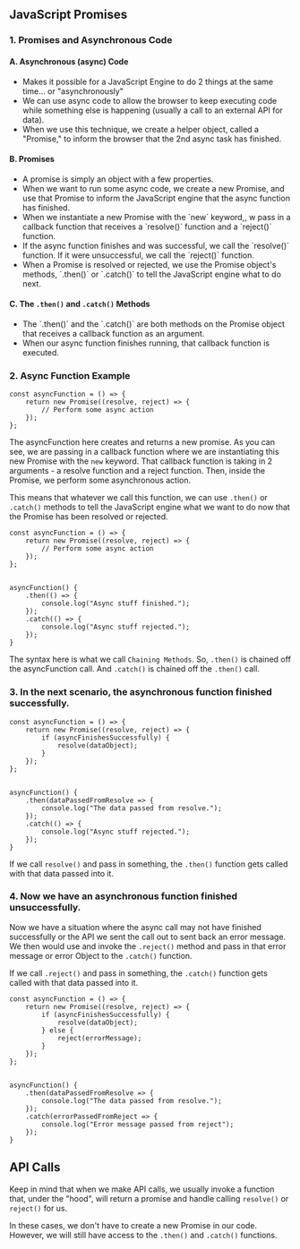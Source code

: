 ## JavaScript Promises

### 1. Promises and Asynchronous Code

#### A. Asynchronous (async) Code
<ul>
<li>Makes it possible for a JavaScript Engine to do 2 things at the same time... or "asynchronously"</li>
<li>We can use async code to allow the browser to keep executing code while something else is happening (usually a call to an external API for data).</li>
<li>When we use this technique, we create a helper object, called a "Promise," to inform the browser that the 2nd async task has finished.</li>
</ul>

#### B. Promises
<ul>
<li>A promise is simply an object with a few properties.</li>
<li>When we want to run some async code, we create a new Promise, and use that Promise to inform the JavaScript engine that the async function has finished.</li>
<li>When we instantiate a new Promise with the `new` keyword,, w pass in a callback function that receives a `resolve()` function and a `reject()` function.</li>
<li>If the async function finishes and was successful, we call the `resolve()` function. If it were unsuccessful, we call the `reject()` function.</li>
<li>When a Promise is resolved or rejected, we use the Promise object's methods, `.then()` or `.catch()` to tell the JavaScript engine what to do next.</li>
</ul>

#### C. The `.then()` and `.catch()` Methods
<ul>
<li>The `.then()` and the `.catch()` are both methods on the Promise object that receives a callback function as an argument.</li>
<li>When our async function finishes running, that callback function is executed.</li>
</ul>

### 2. Async Function Example

```
const asyncFunction = () => {
    return new Promise((resolve, reject) => {
        // Perform some async action
    });
};
```

The asyncFunction here creates and returns a new promise. As you can see, we are passing in a callback function where we are 
instantiating this new Promise with the `new` keyword. That callback function is taking in 2 arguments - a resolve function and a reject
function. Then, inside the Promise, we perform some asynchronous action.

This means that whatever we call this function, we can use `.then()` or `.catch()` methods to tell the JavaScript engine what we want
to do now that the Promise has been resolved or rejected. 

```
const asyncFunction = () => {
    return new Promise((resolve, reject) => {
        // Perform some async action
    });
};


asyncFunction() {
    .then(() => {
        console.log("Async stuff finished.");
    });
    .catch(() => {
        console.log("Async stuff rejected.");
    });
}
```

The syntax here is what we call `Chaining Methods`. So, `.then()` is chained off the asyncFunction call. And `.catch()` is chained off 
the `.then()` call. 

### 3. In the next scenario, the asynchronous function finished successfully.

```
const asyncFunction = () => {
    return new Promise((resolve, reject) => {
        if (asyncFinishesSuccessfully) {
            resolve(dataObject);
        }
    });
};


asyncFunction() {
    .then(dataPassedFromResolve => {
        console.log("The data passed from resolve.");
    });
    .catch(() => {
        console.log("Async stuff rejected.");
    });
}
```

If we call `resolve()` and pass in something, the `.then()` function gets called with that data passed into it. 

### 4. Now we have an asynchronous function finished unsuccessfully.

Now we have a situation where the async call may not have finished successfully or the API we sent the call out to sent 
back an error message. We then would use and invoke the `.reject()` method and pass in that error message or error
Object to the `.catch()` function. 

If we call `.reject()` and pass in something, the `.catch()` function gets called with that data passed into it.

```
const asyncFunction = () => {
    return new Promise((resolve, reject) => {
        if (asyncFinishesSuccessfully) {
            resolve(dataObject);
        } else {
            reject(errorMessage);
        }
    });
};


asyncFunction() {
    .then(dataPassedFromResolve => {
        console.log("The data passed from resolve.");
    });
    .catch(errorPassedFromReject => {
        console.log("Error message passed from reject");
    });
}
```

## API Calls

Keep in mind that when we make API calls, we usually invoke a function that, under the "hood", 
will return a promise and handle calling `resolve()` or `reject()` for us.

In these cases, we don't have to create a new Promise in our code. However, we will still 
have access to the `.then()` and `.catch()` functions.